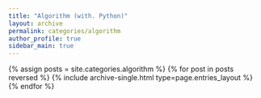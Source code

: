 ```yaml
---
title: "Algorithm (with. Python)"
layout: archive
permalink: categories/algorithm
author_profile: true
sidebar_main: true
---
```



{% assign posts = site.categories.algorithm %}
{% for post in posts reversed %} {% include archive-single.html type=page.entries_layout %} {% endfor %}